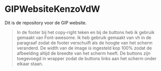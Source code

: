 # GIPWebsiteKenzoVdW
Dit is de repository voor de GIP website.

> In de footer bij het copy-right teken en bij de buttons heb ik gebruik gemaakt van Font-awesome.
> Ik heb gebruik gemaakt van vh in de paragraaf zodat de footer verschuift als de hoogte van het scherm veranderd.
> De width van de image is ingesteld kop 100% zodat de afbeelding altijd de breedte van het scherm heeft.
> De buttons zijn toegevoegd in wrapper zodat de buttons links aan het scherm onder elkaar staan.
